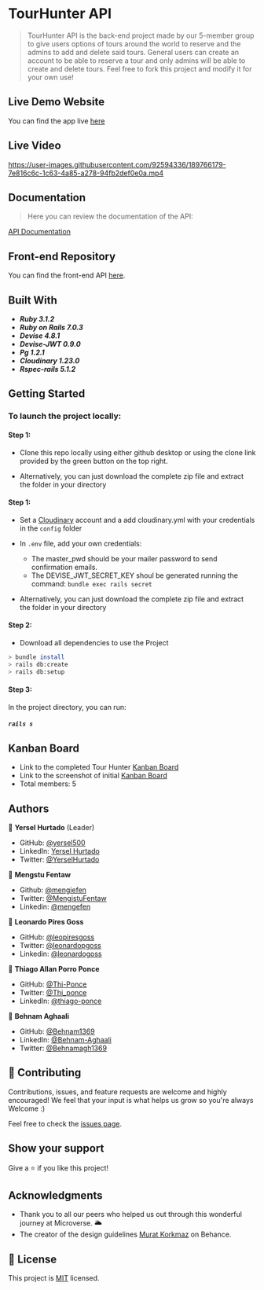 # TourHunter API

> TourHunter API is the back-end project made by our 5-member group to give users options of tours around the world to reserve and the admins to add and delete said tours. General users can create an account to be able to reserve a tour and only admins will be able to create and delete tours. Feel free to fork this project and modify it for your own use!

## Live Demo Website

You can find the app live [here](https://tourhunterapp.herokuapp.com
)

## Live Video

https://user-images.githubusercontent.com/92594336/189766179-7e816c6c-1c63-4a85-a278-94fb2def0e0a.mp4

## Documentation

> Here you can review the documentation of the API:

[API Documentation](https://tourhunterapi.herokuapp.com/api-docs/index.html)

## Front-end Repository

You can find the front-end API [here](https://github.com/yersel500/tour-hunter).

## Built With

- _**Ruby 3.1.2**_
- _**Ruby on Rails  7.0.3**_
- _**Devise  4.8.1**_
- _**Devise-JWT 0.9.0**_
- _**Pg 1.2.1**_
- _**Cloudinary 1.23.0**_
- _**Rspec-rails 5.1.2**_

## Getting Started

### To launch the project locally:

#### Step 1:

- Clone this repo locally using either github desktop or using the clone link provided by the green button on the top right.

- Alternatively, you can just download the complete zip file and extract the folder in your directory

#### Step 1:

- Set a [Cloudinary](https://cloudinary.com) account and a add cloudinary.yml with your credentials in the `config` folder
- In `.env` file, add your own credentials: 
    - The master_pwd should be your mailer password to send confirmation emails.
    - The DEVISE_JWT_SECRET_KEY shoul be generated running the command: `bundle exec rails secret`

- Alternatively, you can just download the complete zip file and extract the folder in your directory



#### Step 2:

- Download all dependencies to use the Project

```bash
> bundle install
> rails db:create
> rails db:setup
```

#### Step 3:

In the project directory, you can run:

##### `rails s`

## Kanban Board

 - Link to the completed Tour Hunter [Kanban Board](https://github.com/leopiresgoss/tour-hunter-api/projects/1)
 - Link to the screenshot of initial [Kanban Board](https://user-images.githubusercontent.com/61767582/177650437-7a253b77-9ad3-4bb5-bc7b-a66f8e67fede.png)
 - Total members: 5

## Authors

👤 **Yersel Hurtado** (Leader)

- GitHub: [@yersel500](https://github.com/yersel500/)
- LinkedIn: [Yersel Hurtado](https://www.linkedin.com/in/yersel-hurtado/)
- Twitter: [@YerselHurtado](https://twitter.com/YerselHurtado)

👤 **Mengstu Fentaw**

- Github: [@mengiefen](https://github.com/mengiefen)
- Twitter: [@MengistuFentaw](https://twitter.com/MengistuFentaw)
- Linkedin: [@mengefen](https://www.linkedin.com/in/mengefen/)

👤 **Leonardo Pires Goss**

- GitHub: [@leopiresgoss](https://github.com/leopiresgoss)
- Twitter: [@leonardopgoss](https://twitter.com/leonardopgoss)
- Linkedin: [@leonardogoss](https://www.linkedin.com/in/leonardogoss/)

👤 **Thiago Allan Porro Ponce**

- GitHub: [@Thi-Ponce](https://github.com/Thi-Ponce)
- Twitter: [@Thi_ponce](https://twitter.com/Thi_ponce)
- LinkedIn: [@thiago-ponce](https://linkedin.com/in/thiago-ponce)

👤 **Behnam Aghaali**

- GitHub: [@Behnam1369](https://github.com/Behnam1369)
- LinkedIn: [@Behnam-Aghaali](https://www.linkedin.com/in/behnam-aghaali)
- Twitter: [@Behnamagh1369](https://twitter.com/behnamagh1369)


## 🤝 Contributing

Contributions, issues, and feature requests are welcome and highly encouraged!
We feel that your input is what helps us grow so you're always Welcome :)

Feel free to check the [issues page](../../issues/).

## Show your support

Give a ⭐️ if you like this project!

## Acknowledgments

- Thank you to all our peers who helped us out through this wonderful journey at Microverse. 🌥️
- The creator of the design guidelines [Murat Korkmaz](https://www.behance.net/muratk) on Behance.

## 📝 License

This project is [MIT](https://github.com/leopiresgoss/tour-hunter) licensed.

